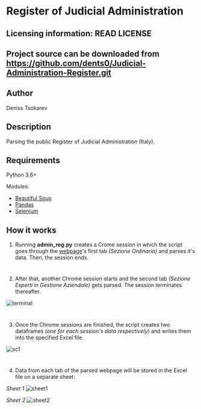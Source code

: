 Register of Judicial Administration
===================================
Licensing information: READ LICENSE
----
Project source can be downloaded from https://github.com/dents0/Judicial-Administration-Register.git
----
Author
------
Deniss Tsokarev

Description
-----------
Parsing the public Register of Judicial Administration (Italy).

Requirements
------------
Python 3.6+ 

Modules:

* [Beautiful Soup](https://www.crummy.com/software/BeautifulSoup/bs4/doc/)
* [Pandas](https://pandas.pydata.org/pandas-docs/stable/)
* [Selenium](https://www.seleniumhq.org/docs/)

How it works
------------
1) Running **admin_reg.py** creates a Crome session in which the script goes through the [webpage](https://amministratorigiudiziari.giustizia.it/pst/RAG/AlboPubblico.aspx)'s first tab *(Sezione Ordinaria)* and parses it's data. Then, the session ends.
#
2) After that, another Chrome session starts and the second tab *(Sezione Esperti in Gestione Aziendale)* gets parsed. The session terminates thereafter.

![terminal](https://user-images.githubusercontent.com/28843507/56517914-68ac2280-653e-11e9-8eae-a0c9b9320e8a.PNG)
#
3) Once the Chrome sessions are finished, the script creates two dataframes *(one for each session's data respectively)* and writes them into the specified Excel file.

![sc1](https://user-images.githubusercontent.com/28843507/56513649-6a241d80-6533-11e9-97e1-6784308e6a20.PNG)
#
4) Data from each tab of the parsed webpage will be stored in the Excel file on a separate sheet:

*Sheet 1*
![sheet1](https://user-images.githubusercontent.com/28843507/56517998-9c874800-653e-11e9-8e33-a61128ce92a8.PNG)

*Sheet 2*
![sheet2](https://user-images.githubusercontent.com/28843507/56518076-c93b5f80-653e-11e9-8ebb-6002f280419b.PNG)
